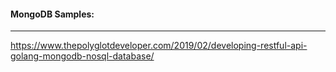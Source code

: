 ####    MongoDB Samples:
***


https://www.thepolyglotdeveloper.com/2019/02/developing-restful-api-golang-mongodb-nosql-database/
